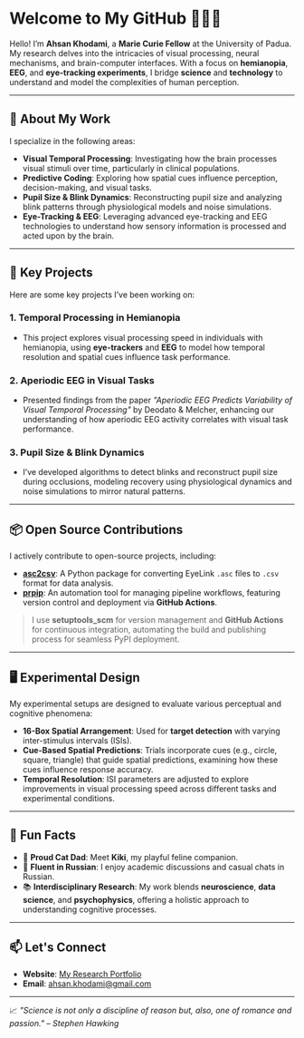 # Welcome to My GitHub 👨‍🔬✨

Hello! I’m **Ahsan Khodami**, a **Marie Curie Fellow** at the University of Padua. My research delves into the intricacies of visual processing, neural mechanisms, and brain-computer interfaces. With a focus on **hemianopia**, **EEG**, and **eye-tracking experiments**, I bridge **science** and **technology** to understand and model the complexities of human perception.

---

## 🧠 **About My Work**

I specialize in the following areas:
- **Visual Temporal Processing**: Investigating how the brain processes visual stimuli over time, particularly in clinical populations.
- **Predictive Coding**: Exploring how spatial cues influence perception, decision-making, and visual tasks.
- **Pupil Size & Blink Dynamics**: Reconstructing pupil size and analyzing blink patterns through physiological models and noise simulations.
- **Eye-Tracking & EEG**: Leveraging advanced eye-tracking and EEG technologies to understand how sensory information is processed and acted upon by the brain.

---

## 🔬 **Key Projects**

Here are some key projects I’ve been working on:

### **1. Temporal Processing in Hemianopia**
- This project explores visual processing speed in individuals with hemianopia, using **eye-trackers** and **EEG** to model how temporal resolution and spatial cues influence task performance.

### **2. Aperiodic EEG in Visual Tasks**
- Presented findings from the paper *"Aperiodic EEG Predicts Variability of Visual Temporal Processing"* by Deodato & Melcher, enhancing our understanding of how aperiodic EEG activity correlates with visual task performance.

### **3. Pupil Size & Blink Dynamics**
- I’ve developed algorithms to detect blinks and reconstruct pupil size during occlusions, modeling recovery using physiological dynamics and noise simulations to mirror natural patterns.

---

## 📦 **Open Source Contributions**

I actively contribute to open-source projects, including:

- **[asc2csv](https://pypi.org/project/asc2csv/)**: A Python package for converting EyeLink `.asc` files to `.csv` format for data analysis.
- **[prpip](https://pypi.org/project/prpip/)**: An automation tool for managing pipeline workflows, featuring version control and deployment via **GitHub Actions**.

> I use **setuptools_scm** for version management and **GitHub Actions** for continuous integration, automating the build and publishing process for seamless PyPI deployment.

---

## 🖥️ **Experimental Design**

My experimental setups are designed to evaluate various perceptual and cognitive phenomena:

- **16-Box Spatial Arrangement**: Used for **target detection** with varying inter-stimulus intervals (ISIs).
- **Cue-Based Spatial Predictions**: Trials incorporate cues (e.g., circle, square, triangle) that guide spatial predictions, examining how these cues influence response accuracy.
- **Temporal Resolution**: ISI parameters are adjusted to explore improvements in visual processing speed across different tasks and experimental conditions.

---

## 🌟 **Fun Facts**

- 🐾 **Proud Cat Dad**: Meet **Kiki**, my playful feline companion.
- 💬 **Fluent in Russian**: I enjoy academic discussions and casual chats in Russian.
- 📚 **Interdisciplinary Research**: My work blends **neuroscience**, **data science**, and **psychophysics**, offering a holistic approach to understanding cognitive processes.

---

## 📫 **Let's Connect**

- **Website**: [My Research Portfolio](https://www.khodami.site)
- **Email**: [ahsan.khodami@gmail.com](mailto:ahsan.khodami@gmail.com)

---

📈 *"Science is not only a discipline of reason but, also, one of romance and passion." – Stephen Hawking*
